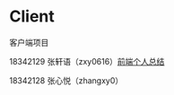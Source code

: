 # Client
客户端项目


18342129 张轩语（zxy0616）[前端个人总结](https://blog.csdn.net/qq_43233275/article/details/111556495)


18342128 张心悦（zhangxy0）
